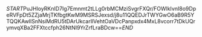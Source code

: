 $START$PuJHloyRKnID7Ig7Emnmt2tLLg0rbMCMziSvgrFXQr/FOWlkIvnI8o9DpeRVFpDt5ZZjaMrjTKfbgtKwM9MSRSJexsd/j8u11QQEDJrTWYGwO6aB9R5YTQQKAwIlSnNsiMdRU5tDArUkcarIlVehtOaVDcPanpxdx4MxL8vcorr7tDkUQrymvqXBa2FFXtccfph26NtNI9YrZrfLraBDcw==$END$